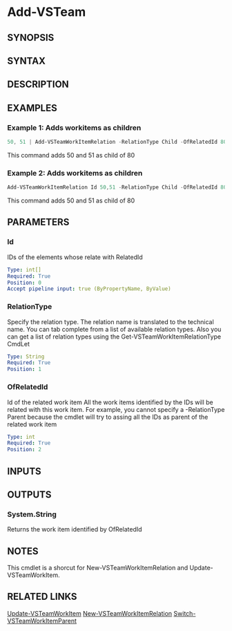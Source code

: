 <!-- #include "./common/header.md" -->

# Add-VSTeam

## SYNOPSIS

<!-- #include "./synopsis/Add-VSTeamWorkItemRelation.md" -->

## SYNTAX

## DESCRIPTION

<!-- #include "./synopsis/Add-VSTeamWorkItemRelation.md" -->

## EXAMPLES

### Example 1: Adds workitems as children

```powershell
50, 51 | Add-VSTeamWorkItemRelation -RelationType Child -OfRelatedId 80
```
This command adds 50 and 51 as child of 80

### Example 2: Adds workitems as children

```powershell
Add-VSTeamWorkItemRelation Id 50,51 -RelationType Child -OfRelatedId 80 
```
This command adds 50 and 51 as child of 80

## PARAMETERS

### Id

IDs of the elements whose relate with RelatedId

```yaml
Type: int[]
Required: True
Position: 0
Accept pipeline input: true (ByPropertyName, ByValue)
```

### RelationType

Specify the relation type. The relation name is translated to the technical name.
You can tab complete from a list of available relation types. Also you can get a list of relation types using the Get-VSTeamWorkItemRelationType CmdLet

```yaml
Type: String
Required: True
Position: 1
```

### OfRelatedId

Id of the related work item
All the work items identified by the IDs will be related with this work item. For example, you cannot specify a -RelationType Parent because the
cmdlet will try to assing all the IDs as parent of the related work item

```yaml
Type: int
Required: True
Position: 2
```

<!-- #include "./params/forcegroup.md" -->

## INPUTS

## OUTPUTS

### System.String

Returns the work item identified by OfRelatedId

## NOTES

This cmdlet is a shorcut for New-VSTeamWorkItemRelation and Update-VSTeamWorkItem.

<!-- #include "./common/prerequisites.md" -->

## RELATED LINKS

[Update-VSTeamWorkItem](Update-VSTeamWorkItem.md)
[New-VSTeamWorkItemRelation](New-VSTeamWorkItemRelation.md)
[Switch-VSTeamWorkItemParent](Switch-VSTeamWorkItemParent.md)
